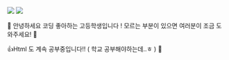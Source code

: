<img src="https://img.shields.io/badge/Python-ECEC0F?style=flat-square&logo=python&logoColor=white"/> <img src="https://img.shields.io/badge/Discord.py-1960C5?style=flat-square&logo=python&logoColor=white"/>

👋 안녕하세요 코딩 좋아하는 고등학생입니다 ! 모르는 부분이 있으면 여러분이 조금 도와주세요! 🙏

👍Html 도 계속 공부중입니다!! ( 학교 공부해야하는데..ㅎ ) 👀


